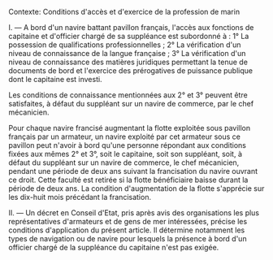 Contexte: Conditions d'accès et d'exercice de la profession de marin

I. — A bord d'un navire battant pavillon français, l'accès aux fonctions de capitaine et d'officier chargé de sa suppléance est subordonné à : 1° La possession de qualifications professionnelles ; 2° La vérification d'un niveau de connaissance de la langue française ; 3° La vérification d'un niveau de connaissance des matières juridiques permettant la tenue de documents de bord et l'exercice des prérogatives de puissance publique dont le capitaine est investi.

Les conditions de connaissance mentionnées aux 2° et 3° peuvent être satisfaites, à défaut du suppléant sur un navire de commerce, par le chef mécanicien.

Pour chaque navire francisé augmentant la flotte exploitée sous pavillon français par un armateur, un navire exploité par cet armateur sous ce pavillon peut n'avoir à bord qu'une personne répondant aux conditions fixées aux mêmes 2° et 3°, soit le capitaine, soit son suppléant, soit, à défaut du suppléant sur un navire de commerce, le chef mécanicien, pendant une période de deux ans suivant la francisation du navire ouvrant ce droit. Cette faculté est retirée si la flotte bénéficiaire baisse durant la période de deux ans. La condition d'augmentation de la flotte s'apprécie sur les dix-huit mois précédant la francisation.

II. — Un décret en Conseil d'Etat, pris après avis des organisations les plus représentatives d'armateurs et de gens de mer intéressées, précise les conditions d'application du présent article. Il détermine notamment les types de navigation ou de navire pour lesquels la présence à bord d'un officier chargé de la suppléance du capitaine n'est pas exigée.
